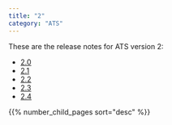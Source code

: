 ```yaml
---
title: "2"
category: "ATS"
---
```


These are the release notes for ATS version 2:

* [2.0](release-notes-2)
* [2.1](2.1)
* [2.2](2.2)
* [2.3](2.3)
* [2.4](2.4)

{{% number_child_pages sort="desc" %}}
